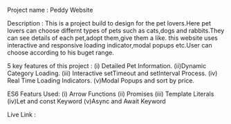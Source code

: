 
Project name : Peddy Website 

Description : This is a project build to design for the pet lovers.Here pet lovers can choose differnt types of pets such as cats,dogs and rabbits.They can see details of each pet,adopt them,give them a like.
               this website uses interactive and responsive loading indicator,modal popups etc.User can choose according to his buget range.
               
5 key features of this project :
(i) Detailed Pet Information.
(ii)Dynamic Category Loading.
(iii) Interactive setTimeout and setInterval Process.
(iv) Real Time Loading Indicators.
(v)Modal Popups and sort by price.

ES6 Featurs Used:
(i) Arrow Functions 
(ii) Promises
(iii) Template Literals
(iv)Let and const Keyword
(v)Async and Await Keyword

Live Link :
